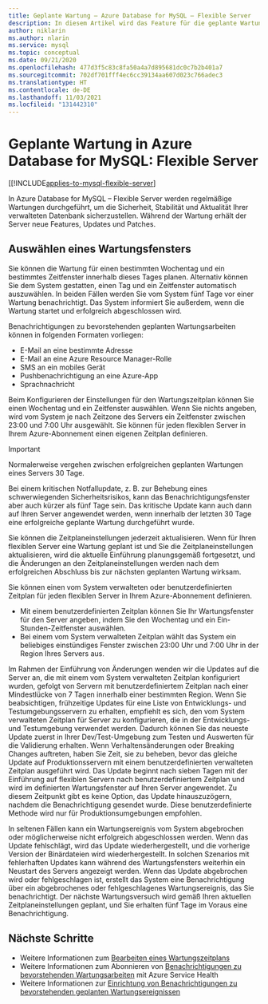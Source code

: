 ```yaml
---
title: Geplante Wartung – Azure Database for MySQL – Flexible Server
description: In diesem Artikel wird das Feature für die geplante Wartung in Azure Database for MySQL – Flexible Server beschrieben.
author: niklarin
ms.author: nlarin
ms.service: mysql
ms.topic: conceptual
ms.date: 09/21/2020
ms.openlocfilehash: 477d3f5c83c8fa50a4a7d895681dc0c7b2b401a7
ms.sourcegitcommit: 702df701fff4ec6cc39134aa607d023c766adec3
ms.translationtype: HT
ms.contentlocale: de-DE
ms.lasthandoff: 11/03/2021
ms.locfileid: "131442310"
---
```

# <a name="scheduled-maintenance-in-azure-database-for-mysql--flexible-server"></a>Geplante Wartung in Azure Database for MySQL: Flexible Server

[[!INCLUDE[applies-to-mysql-flexible-server](../includes/applies-to-mysql-flexible-server.md)]

In Azure Database for MySQL – Flexible Server werden regelmäßige Wartungen durchgeführt, um die Sicherheit, Stabilität und Aktualität Ihrer verwalteten Datenbank sicherzustellen. Während der Wartung erhält der Server neue Features, Updates und Patches.

## <a name="select-a-maintenance-window"></a>Auswählen eines Wartungsfensters

Sie können die Wartung für einen bestimmten Wochentag und ein bestimmtes Zeitfenster innerhalb dieses Tages planen. Alternativ können Sie dem System gestatten, einen Tag und ein Zeitfenster automatisch auszuwählen. In beiden Fällen werden Sie vom System fünf Tage vor einer Wartung benachrichtigt. Das System informiert Sie außerdem, wenn die Wartung startet und erfolgreich abgeschlossen wird.

Benachrichtigungen zu bevorstehenden geplanten Wartungsarbeiten können in folgenden Formaten vorliegen:

* E-Mail an eine bestimmte Adresse
* E-Mail an eine Azure Resource Manager-Rolle
* SMS an ein mobiles Gerät
* Pushbenachrichtigung an eine Azure-App
* Sprachnachricht

Beim Konfigurieren der Einstellungen für den Wartungszeitplan können Sie einen Wochentag und ein Zeitfenster auswählen. Wenn Sie nichts angeben, wird vom System je nach Zeitzone des Servers ein Zeitfenster zwischen 23:00 und 7:00 Uhr ausgewählt. Sie können für jeden flexiblen Server in Ihrem Azure-Abonnement einen eigenen Zeitplan definieren.

> [!IMPORTANT]
> Normalerweise vergehen zwischen erfolgreichen geplanten Wartungen eines Servers 30 Tage.
>
> Bei einem kritischen Notfallupdate, z. B. zur Behebung eines schwerwiegenden Sicherheitsrisikos, kann das Benachrichtigungsfenster aber auch kürzer als fünf Tage sein. Das kritische Update kann auch dann auf Ihren Server angewendet werden, wenn innerhalb der letzten 30 Tage eine erfolgreiche geplante Wartung durchgeführt wurde.

Sie können die Zeitplaneinstellungen jederzeit aktualisieren. Wenn für Ihren flexiblen Server eine Wartung geplant ist und Sie die Zeitplaneinstellungen aktualisieren, wird die aktuelle Einführung planungsgemäß fortgesetzt, und die Änderungen an den Zeitplaneinstellungen werden nach dem erfolgreichen Abschluss bis zur nächsten geplanten Wartung wirksam.

Sie können einen vom System verwalteten oder benutzerdefinierten Zeitplan für jeden flexiblen Server in Ihrem Azure-Abonnement definieren.
* Mit einem benutzerdefinierten Zeitplan können Sie Ihr Wartungsfenster für den Server angeben, indem Sie den Wochentag und ein Ein-Stunden-Zeitfenster auswählen.
* Bei einem vom System verwalteten Zeitplan wählt das System ein beliebiges einstündiges Fenster zwischen 23:00 Uhr und 7:00 Uhr in der Region Ihres Servers aus.

Im Rahmen der Einführung von Änderungen wenden wir die Updates auf die Server an, die mit einem vom System verwalteten Zeitplan konfiguriert wurden, gefolgt von Servern mit benutzerdefiniertem Zeitplan nach einer Mindestlücke von 7 Tagen innerhalb einer bestimmten Region. Wenn Sie beabsichtigen, frühzeitige Updates für eine Liste von Entwicklungs- und Testumgebungsservern zu erhalten, empfiehlt es sich, den vom System verwalteten Zeitplan für Server zu konfigurieren, die in der Entwicklungs- und Testumgebung verwendet werden. Dadurch können Sie das neueste Update zuerst in Ihrer Dev/Test-Umgebung zum Testen und Auswerten für die Validierung erhalten. Wenn Verhaltensänderungen oder Breaking Changes auftreten, haben Sie Zeit, sie zu beheben, bevor das gleiche Update auf Produktionsservern mit einem benutzerdefinierten verwalteten Zeitplan ausgeführt wird. Das Update beginnt nach sieben Tagen mit der Einführung auf flexiblen Servern nach benutzerdefiniertem Zeitplan und wird im definierten Wartungsfenster auf Ihren Server angewendet. Zu diesem Zeitpunkt gibt es keine Option, das Update hinauszuzögern, nachdem die Benachrichtigung gesendet wurde. Diese benutzerdefinierte Methode wird nur für Produktionsumgebungen empfohlen.

In seltenen Fällen kann ein Wartungsereignis vom System abgebrochen oder möglicherweise nicht erfolgreich abgeschlossen werden. Wenn das Update fehlschlägt, wird das Update wiederhergestellt, und die vorherige Version der Binärdateien wird wiederhergestellt. In solchen Szenarios mit fehlerhaften Updates kann während des Wartungsfensters weiterhin ein Neustart des Servers angezeigt werden. Wenn das Update abgebrochen wird oder fehlgeschlagen ist, erstellt das System eine Benachrichtigung über ein abgebrochenes oder fehlgeschlagenes Wartungsereignis, das Sie benachrichtigt. Der nächste Wartungsversuch wird gemäß Ihren aktuellen Zeitplaneinstellungen geplant, und Sie erhalten fünf Tage im Voraus eine Benachrichtigung.

## <a name="next-steps"></a>Nächste Schritte

* Weitere Informationen zum [Bearbeiten eines Wartungszeitplans](how-to-maintenance-portal.md)
* Weitere Informationen zum Abonnieren von [Benachrichtigungen zu bevorstehenden Wartungsarbeiten](../../service-health/service-notifications.md) mit Azure Service Health
* Weitere Informationen zur [Einrichtung von Benachrichtigungen zu bevorstehenden geplanten Wartungsereignissen](../../service-health/resource-health-alert-monitor-guide.md)
